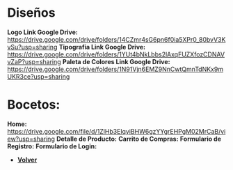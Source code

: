 # Diseños

**Logo Link Google Drive:** https://drive.google.com/drive/folders/14CZmr4sG6pn6f0ia5XPr0_80bvV3KvSu?usp=sharing
**Tipografia Link Google Drive:** https://drive.google.com/drive/folders/1YUt4bNkLbbs2lAxqFUZXfozCDNAVvZaP?usp=sharing
**Paleta de Colores Link Google Drive:** https://drive.google.com/drive/folders/1N91Vjn6EMZ9NnCwtQmnTdNKx9mUKR3ce?usp=sharing

# Bocetos:

**Home:** https://drive.google.com/file/d/1ZlHb3ElqyiBHW6gzYYgrEHPgM02MrCaB/view?usp=sharing
**Detalle de Producto:**
**Carrito de Compras:**
**Formulario de Registro:**
**Formulario de Login:**


+ [**Volver**](../README.md)
